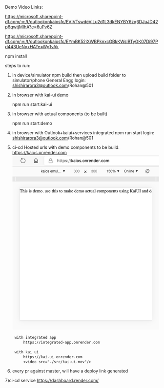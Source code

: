 Demo Video Links:

https://microsoft.sharepoint-df.com/:v:/t/outlookonkaiosfc/EVIVTswdeVlLu2d1L3dkENYBY6zq6DJuJD42p6qwtjMIhA?e=6uPv6Z

https://microsoft.sharepoint-df.com/:v:/t/outlookonkaiosfc/EYmBK52iXWBPknxcGBkKWsIBTyGK07Di97Pd443UeNqxHA?e=Wg1vAk



 
 npm install
 
steps to run:
1) in device/simulator
    npm build
    then upload build folder to simulator/phone General Engg
    login: shishirarora3@outlook.com/Rohan@501
2) in browser with kai-ui demo
  
    npm run start:kai-ui

3)  in browser with actual components (to be built)
  
    npm run start:demo
  
4) in browser with Outlook+kaiui+services integrated
    npm run start
    login: shishirarora3@outlook.com/Rohan@501
    
5)  
    ci-cd Hosted urls
        with demo components to be build:
            https://kaios.onrender.com
            <img src="./src/demo/screenshot.png"/>
            
        with integrated app
            https://integrated-app.onrender.com
            
        with kai ui
            https://kai-ui.onrender.com
            <video src="./src/kai-ui.mov"/>
            
6) every pr against master, will have a deploy link generated

7)ci-cd service 
   https://dashboard.render.com/
    
 

 
